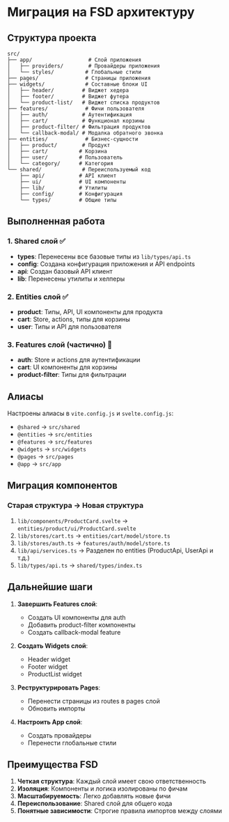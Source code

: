 # Миграция на FSD архитектуру

## Структура проекта

```
src/
├── app/                  # Слой приложения
│   ├── providers/        # Провайдеры приложения
│   └── styles/          # Глобальные стили
├── pages/               # Страницы приложения
├── widgets/             # Составные блоки UI
│   ├── header/         # Виджет хедера
│   ├── footer/         # Виджет футера
│   └── product-list/   # Виджет списка продуктов
├── features/            # Фичи пользователя
│   ├── auth/           # Аутентификация
│   ├── cart/           # Функционал корзины
│   ├── product-filter/ # Фильтрация продуктов
│   └── callback-modal/ # Модалка обратного звонка
├── entities/            # Бизнес-сущности
│   ├── product/        # Продукт
│   ├── cart/          # Корзина
│   ├── user/          # Пользователь
│   └── category/      # Категория
└── shared/             # Переиспользуемый код
    ├── api/           # API клиент
    ├── ui/            # UI компоненты
    ├── lib/           # Утилиты
    ├── config/        # Конфигурация
    └── types/         # Общие типы
```

## Выполненная работа

### 1. Shared слой ✅
- **types**: Перенесены все базовые типы из `lib/types/api.ts`
- **config**: Создана конфигурация приложения и API endpoints
- **api**: Создан базовый API клиент
- **lib**: Перенесены утилиты и хелперы

### 2. Entities слой ✅
- **product**: Типы, API, UI компоненты для продукта
- **cart**: Store, actions, типы для корзины
- **user**: Типы и API для пользователя

### 3. Features слой (частично) 🚧
- **auth**: Store и actions для аутентификации
- **cart**: UI компоненты для корзины
- **product-filter**: Типы для фильтрации

## Алиасы

Настроены алиасы в `vite.config.js` и `svelte.config.js`:
- `@shared` → `src/shared`
- `@entities` → `src/entities`
- `@features` → `src/features`
- `@widgets` → `src/widgets`
- `@pages` → `src/pages`
- `@app` → `src/app`

## Миграция компонентов

### Старая структура → Новая структура

1. `lib/components/ProductCard.svelte` → `entities/product/ui/ProductCard.svelte`
2. `lib/stores/cart.ts` → `entities/cart/model/store.ts`
3. `lib/stores/auth.ts` → `features/auth/model/store.ts`
4. `lib/api/services.ts` → Разделен по entities (ProductApi, UserApi и т.д.)
5. `lib/types/api.ts` → `shared/types/index.ts`

## Дальнейшие шаги

1. **Завершить Features слой**:
   - Создать UI компоненты для auth
   - Добавить product-filter компоненты
   - Создать callback-modal feature

2. **Создать Widgets слой**:
   - Header widget
   - Footer widget
   - ProductList widget

3. **Реструктурировать Pages**:
   - Перенести страницы из routes в pages слой
   - Обновить импорты

4. **Настроить App слой**:
   - Создать провайдеры
   - Перенести глобальные стили

## Преимущества FSD

1. **Четкая структура**: Каждый слой имеет свою ответственность
2. **Изоляция**: Компоненты и логика изолированы по фичам
3. **Масштабируемость**: Легко добавлять новые фичи
4. **Переиспользование**: Shared слой для общего кода
5. **Понятные зависимости**: Строгие правила импортов между слоями 